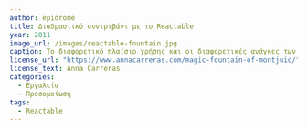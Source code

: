```yaml
---
author: epidrome
title: Διαδραστικό συντριβάνι με το Reactable 
year: 2011
image_url: /images/reactable-fountain.jpg
caption: Το διαφορετικό πλαίσιο χρήσης και οι διαφορετικές ανάγκες των χρηστών του Reactable οδήγησαν τους σχεδιαστές στην κατασκευή ενός προσομοιωτή για μια νέα κατηγορία εφαρμογών όπου εκτός από τη μουσική χρησιμοποιείται και αλλού, όπως στον έλεγχο της ροής του νερού και των φωτιστικών εφέ για ένα συντριβάνι στην Βαρκελώνη.
license_url: "https://www.annacarreras.com/magic-fountain-of-montjuic/" 
license_text: Anna Carreras 
categories:
  - Εργαλεία
  - Προσομοίωση
tags:
  - Reactable
---
```

